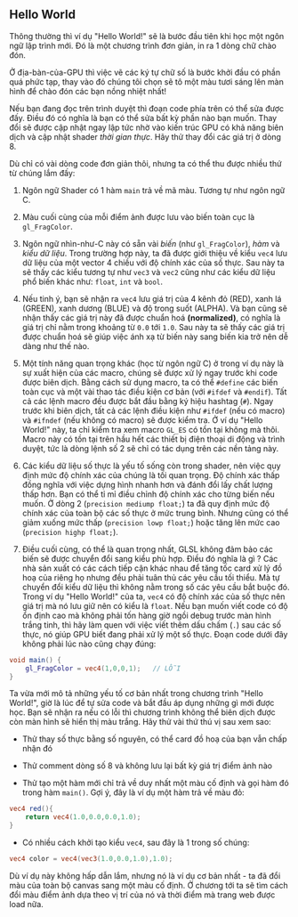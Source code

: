 ## Hello World

Thông thường thì ví dụ "Hello World!" sẽ là bước đầu tiên khi học một ngôn ngữ lập trình mới. Đó là một chương trình đơn giản, in ra 1 dòng chữ chào đón.

Ở địa-bàn-của-GPU thì việc vẽ các ký tự chữ số là bước khởi đầu có phần quá phức tạp, thay vào đó chúng tôi chọn sẽ tô một màu tươi sáng lên màn hình để chào đón các bạn nồng nhiệt nhất!

<div class="codeAndCanvas" data="hello_world.frag"></div>

Nếu bạn đang đọc trên trình duyệt thì đoạn code phía trên có thể sửa được đấy. Điều đó có nghĩa là bạn có thể sửa bất kỳ phần nào bạn muốn. Thay đổi sẽ được cập nhật ngay lập tức nhờ vào kiến trúc GPU có khả năng biên dịch và cập nhật shader *thời gian thực*. Hãy thử thay đổi các giá trị ở dòng 8.

Dù chỉ có vài dòng code đơn giản thôi, nhưng ta có thể thu được nhiều thứ từ chúng lắm đấy:

1. Ngôn ngữ Shader có 1 hàm `main` trả về mã màu. Tương tự như ngôn ngữ C.

2. Màu cuối cùng của mỗi điểm ảnh được lưu vào biến toàn cục là `gl_FragColor`.

3. Ngôn ngữ nhìn-như-C này có sẵn vài *biến* (như `gl_FragColor`), *hàm* và *kiểu dữ liệu*. Trong trường hợp này, ta đã được giới thiệu về kiểu `vec4` lưu dữ liệu của một vector 4 chiều với độ chính xác của số thực. Sau này ta sẽ thấy các kiểu tương tự như `vec3` và `vec2` cũng như các kiểu dữ liệu phổ biến khác như: `float`, `int` và `bool`.

4. Nếu tinh ý, bạn sẽ nhận ra `vec4` lưu giá trị của 4 kênh đỏ (RED), xanh lá (GREEN), xanh dương (BLUE) và độ trong suốt (ALPHA). Và bạn cũng sẽ nhận thấy các giá trị này đã được chuẩn hoá **(normalized)**, có nghĩa là giá trị chỉ nằm trong khoảng từ `0.0` tới `1.0`. Sau này ta sẽ thấy các giá trị được chuẩn hoá sẽ giúp việc ánh xạ từ biến này sang biến kia trở nên dễ dàng như thế nào.

5. Một tính năng quan trọng khác (học từ ngôn ngữ C) ở trong ví dụ này là sự xuất hiện của các macro, chúng sẽ được xử lý ngay trước khi code được biên dịch. Bằng cách sử dụng macro, ta có thể `#define` các biến toàn cục và một vài thao tác điều kiện cơ bản (với `#ifdef` và `#endif`). Tất cả các lệnh macro đều được bắt đầu bằng ký hiệu hashtag (`#`). Ngay trước khi biên dịch, tất cả các lệnh điều kiện như `#ifdef` (nếu có macro) và `#ifndef` (nếu không có macro) sẽ được kiểm tra. Ở ví dụ "Hello World!" này, ta chỉ kiểm tra xem macro `GL_ES` có tồn tại không mà thôi. Macro này có tồn tại trên hầu hết các thiết bị điện thoại di động và trình duyệt, tức là dòng lệnh số 2 sẽ chỉ có tác dụng trên các nền tảng này.

6. Các kiểu dữ liệu số thực là yếu tố sống còn trong shader, nên việc quy định mức độ chính xác của chúng là tối quan trọng. Độ chính xác thấp đồng nghĩa với việc dựng hình nhanh hơn và đánh đổi lấy chất lượng thấp hơn. Bạn có thể tỉ mỉ điều chỉnh độ chính xác cho từng biến nếu muốn. Ở dòng 2 (`precision mediump float;`) ta đã quy định mức độ chính xác của toàn bộ các số thực ở mức trung bình. Nhưng cũng có thể giảm xuống mức thấp (`precision lowp float;`) hoặc tăng lên mức cao (`precision highp float;`).

7. Điều cuối cùng, có thể là quan trọng nhất, GLSL không đảm bảo các biến sẽ được chuyển đổi sang kiểu phù hợp. Điều đó nghĩa là gì ? Các nhà sản xuất có các cách tiếp cận khác nhau để tăng tốc card xử lý đồ hoạ của riêng họ nhưng đều phải tuân thủ các yêu cầu tối thiểu. Mà tự chuyển đổi kiểu dữ liệu thì không nằm trong số các yêu cầu bắt buộc đó. Trong ví dụ "Hello World!" của ta, `vec4` có độ chính xác của số thực nên giá trị mà nó lưu giữ nên có kiểu là `float`. Nếu bạn muốn viết code có độ ổn định cao mà không phải tốn hàng giờ ngồi debug trước màn hình trắng tinh, thì hãy làm quen với việc viết thêm dấu chấm (`.`) sau các số thực, nó giúp GPU biết đang phải xử lý một số thực. Đoạn code dưới đây không phải lúc nào cũng chạy đúng:

```glsl
void main() {
    gl_FragColor = vec4(1,0,0,1);	// LỖI
}
```

Ta vừa mới mô tả những yếu tố cơ bản nhất trong chương trình "Hello World!", giờ là lúc để tự sửa code và bắt đầu áp dụng những gì mới được học. Bạn sẽ nhận ra nếu có lỗi thì chương trình không thể biên dịch được còn màn hình sẽ hiển thị màu trắng. Hãy thử vài thứ thú vị sau xem sao:

* Thử thay số thực bằng số nguyên, có thể card đồ hoạ của bạn vẫn chấp nhận đó

* Thử comment dòng số 8 và không lưu lại bất kỳ giá trị điểm ảnh nào

* Thử tạo một hàm mới chỉ trả về duy nhất một màu cố định và gọi hàm đó trong hàm `main()`. Gợi ý, đây là ví dụ một hàm trả về màu đỏ:

```glsl
vec4 red(){
    return vec4(1.0,0.0,0.0,1.0);
}
```

* Có nhiều cách khởi tạo kiểu `vec4`, sau đây là 1 trong số chúng:

```glsl
vec4 color = vec4(vec3(1.0,0.0,1.0),1.0);
```

Dù ví dụ này không hấp dẫn lắm, nhưng nó là ví dụ cơ bản nhất - ta đã đổi màu của toàn bộ canvas sang một màu cố định. Ở chương tới ta sẽ tìm cách đổi màu điểm ảnh dựa theo vị trí của nó và thời điểm mà trang web được load nữa.
